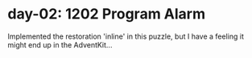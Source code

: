 # day-02: 1202 Program Alarm

Implemented the restoration 'inline' in this puzzle, but I have a feeling it might end up in the AdventKit...
